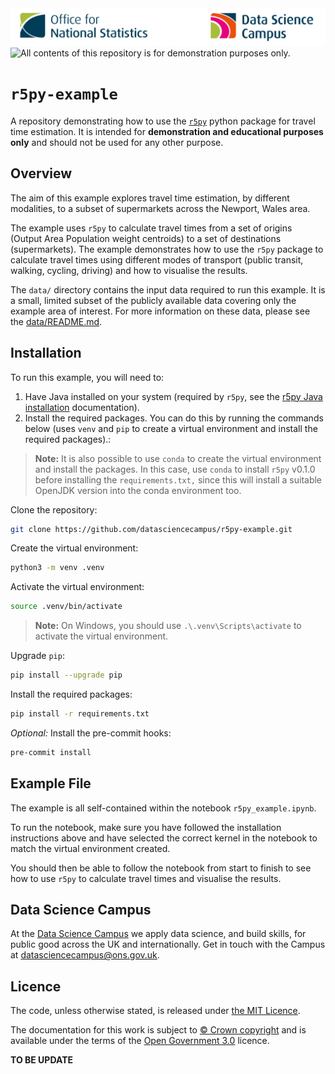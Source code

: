 <img src="https://github.com/datasciencecampus/awesome-campus/blob/master/ons_dsc_logo.png">

<img src="https://img.shields.io/badge/repo%20purpose-demonstration%20only%20(all contents)-red" alt="All contents of this repository is for demonstration purposes only."/>

# `r5py-example`

A repository demonstrating how to use the [`r5py`] python package for travel
time estimation. It is intended for **demonstration and educational purposes only**
and should not be used for any other purpose.

## Overview

The aim of this example explores travel time estimation, by different modalities,
to a subset of supermarkets across the Newport, Wales area.

The example uses `r5py` to calculate travel times from a set of origins (Output
Area Population weight centroids) to a set of destinations (supermarkets). The
example demonstrates how to use the `r5py` package to calculate travel times
using different modes of transport (public transit, walking, cycling, driving)
and how to visualise the results.

The `data/` directory contains the input data required to run this example. It
is a small, limited subset of the publicly available data covering only the
example area of interest. For more information on these data, please see the
[data/README.md](data/README.md).


## Installation

To run this example, you will need to:

1. Have Java installed on your system (required by `r5py`, see the
[r5py Java installation] documentation).
2. Install the required packages. You can do this by running the commands
below (uses `venv` and `pip` to create a virtual environment and install the
required packages).:

> **Note:** It is also possible to use `conda` to create the virtual
> environment and install the packages. In this case, use `conda` to install
> `r5py` v0.1.0 before installing the `requirements.txt,` since this will
> install a suitable OpenJDK version into the conda environment too.

Clone the repository:

```bash
git clone https://github.com/datasciencecampus/r5py-example.git
```

Create the virtual environment:
```bash
python3 -m venv .venv
```

Activate the virtual environment:
```bash
source .venv/bin/activate
```

> **Note:** On Windows, you should use `.\.venv\Scripts\activate` to activate
> the virtual environment.

Upgrade `pip`:
```bash
pip install --upgrade pip
```

Install the required packages:
```bash
pip install -r requirements.txt
```

_Optional:_ Install the pre-commit hooks:
```bash
pre-commit install
```

## Example File

The example is all self-contained within the notebook `r5py_example.ipynb`.

To run the notebook, make sure you have followed the installation instructions
above and have selected the correct kernel in the notebook to match the virtual
environment created.

You should then be able to follow the notebook from start to finish to see how
to use `r5py` to calculate travel times and visualise the results.

## Data Science Campus
At the [Data Science Campus](https://datasciencecampus.ons.gov.uk/about-us/) we
apply data science, and build skills, for public good across the UK and
internationally. Get in touch with the Campus at
[datasciencecampus@ons.gov.uk](datasciencecampus@ons.gov.uk).

## Licence

The code, unless otherwise stated, is released under [the MIT Licence][mit].

The documentation for this work is subject to [© Crown copyright][copyright]
and is available under the terms of the [Open Government 3.0][ogl] licence.

**TO BE UPDATE**

[`r5py`]: https://r5py.readthedocs.io/en/stable/index.html
[r5py Java installation]: https://r5py.readthedocs.io/en/stable/user-guide/installation/installation.html#java-development-kit
[mit]: LICENCE
[copyright]: http://www.nationalarchives.gov.uk/information-management/re-using-public-sector-information/uk-government-licensing-framework/crown-copyright/
[ogl]: http://www.nationalarchives.gov.uk/doc/open-government-licence/version/3/
